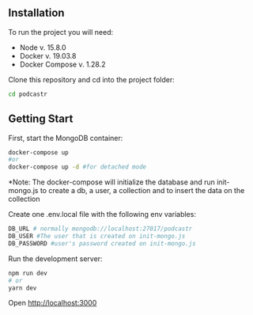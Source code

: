 ## Installation

To run the project you will need:

- Node v. 15.8.0
- Docker v. 19.03.8
- Docker Compose v. 1.28.2 

Clone this repository and cd into the project folder:

```bash
cd podcastr
```

## Getting Start

First, start the MongoDB container:

```bash
docker-compose up
#or
docker-compose up -d #for detached mode
```
*Note: The docker-compose will initialize the database and run init-mongo.js to create a db, a user, a collection and to insert the data on the collection

Create one .env.local file with the following env variables:

```bash
DB_URL # normally mongodb://localhost:27017/podcastr
DB_USER #The user that is created on init-mongo.js
DB_PASSWORD #user's password created on init-mongo.js
```
Run the development server:

```bash
npm run dev
# or
yarn dev
```

Open [http://localhost:3000](http://localhost:3000)

